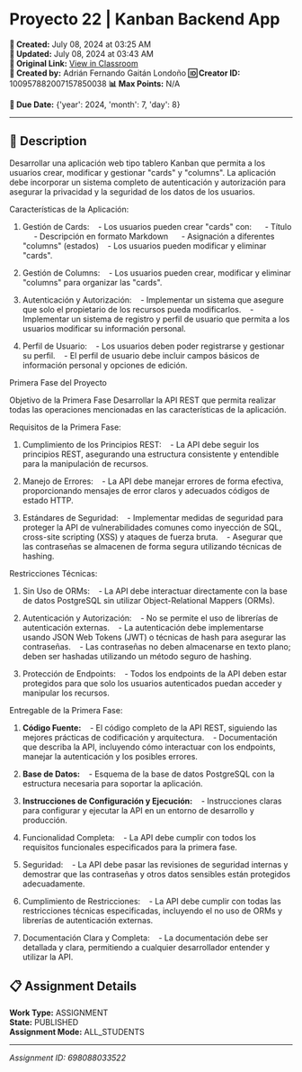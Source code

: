 # Proyecto 22 | Kanban Backend App

**📅 Created:** July 08, 2024 at 03:25 AM  
**📅 Updated:** July 08, 2024 at 03:43 AM  
**🔗 Original Link:** [View in Classroom](https://classroom.google.com/c/Njk1MDgxNzAyMTIx/a/Njk4MDg4MDMzNTIy/details)  
**👤 Created by:** Adrián Fernando Gaitán Londoño
**🆔 Creator ID:** 100957882007157850038
**📊 Max Points:** N/A  

**📅 Due Date:** {'year': 2024, 'month': 7, 'day': 8}

---

## 📝 Description

Desarrollar una aplicación web tipo tablero Kanban que permita a los usuarios crear, modificar y gestionar "cards" y "columns". La aplicación debe incorporar un sistema completo de autenticación y autorización para asegurar la privacidad y la seguridad de los datos de los usuarios.

Características de la Aplicación:

1. Gestión de Cards:
   - Los usuarios pueden crear "cards" con:
     - Título
     - Descripción en formato Markdown
     - Asignación a diferentes "columns" (estados)
   - Los usuarios pueden modificar y eliminar "cards".

2. Gestión de Columns:
   - Los usuarios pueden crear, modificar y eliminar "columns" para organizar las "cards".

3. Autenticación y Autorización:
   - Implementar un sistema que asegure que solo el propietario de los recursos pueda modificarlos.
   - Implementar un sistema de registro y perfil de usuario que permita a los usuarios modificar su información personal.

4. Perfil de Usuario:
   - Los usuarios deben poder registrarse y gestionar su perfil.
   - El perfil de usuario debe incluir campos básicos de información personal y opciones de edición.

Primera Fase del Proyecto

Objetivo de la Primera Fase
Desarrollar la API REST que permita realizar todas las operaciones mencionadas en las características de la aplicación.

Requisitos de la Primera Fase:

1. Cumplimiento de los Principios REST:
   - La API debe seguir los principios REST, asegurando una estructura consistente y entendible para la manipulación de recursos.

2. Manejo de Errores:
   - La API debe manejar errores de forma efectiva, proporcionando mensajes de error claros y adecuados códigos de estado HTTP.

3. Estándares de Seguridad:
   - Implementar medidas de seguridad para proteger la API de vulnerabilidades comunes como inyección de SQL, cross-site scripting (XSS) y ataques de fuerza bruta.
   - Asegurar que las contraseñas se almacenen de forma segura utilizando técnicas de hashing.

Restricciones Técnicas:

1. Sin Uso de ORMs:
   - La API debe interactuar directamente con la base de datos PostgreSQL sin utilizar Object-Relational Mappers (ORMs).

2. Autenticación y Autorización:
   - No se permite el uso de librerías de autenticación externas.
   - La autenticación debe implementarse usando JSON Web Tokens (JWT) o técnicas de hash para asegurar las contraseñas.
   - Las contraseñas no deben almacenarse en texto plano; deben ser hashadas utilizando un método seguro de hashing.

3. Protección de Endpoints:
   - Todos los endpoints de la API deben estar protegidos para que solo los usuarios autenticados puedan acceder y manipular los recursos.

Entregable de la Primera Fase:

1. **Código Fuente:**
   - El código completo de la API REST, siguiendo las mejores prácticas de codificación y arquitectura.
   - Documentación que describa la API, incluyendo cómo interactuar con los endpoints, manejar la autenticación y los posibles errores.

2. **Base de Datos:**
   - Esquema de la base de datos PostgreSQL con la estructura necesaria para soportar la aplicación.

3. **Instrucciones de Configuración y Ejecución:**
   - Instrucciones claras para configurar y ejecutar la API en un entorno de desarrollo y producción.


1. Funcionalidad Completa:
   - La API debe cumplir con todos los requisitos funcionales especificados para la primera fase.

2. Seguridad:
   - La API debe pasar las revisiones de seguridad internas y demostrar que las contraseñas y otros datos sensibles están protegidos adecuadamente.

3. Cumplimiento de Restricciones:
   - La API debe cumplir con todas las restricciones técnicas especificadas, incluyendo el no uso de ORMs y librerías de autenticación externas.

4. Documentación Clara y Completa:
   - La documentación debe ser detallada y clara, permitiendo a cualquier desarrollador entender y utilizar la API.



## 📋 Assignment Details

**Work Type:** ASSIGNMENT  
**State:** PUBLISHED  
**Assignment Mode:** ALL_STUDENTS

---

*Assignment ID: 698088033522*
